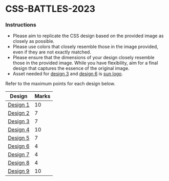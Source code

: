 # CSS-BATTLES-2023

### Instructions
- Please aim to replicate the CSS design based on the provided image as closely as possible.
- Please use colors that closely resemble those in the image provided, even if they are not exactly matched.
- Please ensure that the dimensions of your design closely resemble those in the provided image. While you have flexibility, aim for a final design that captures the essence of the original image.
- Asset needed for [design 3](./d3.jpg) and [design 6](./d6.png) is [sun logo](./sun.png).
  

Refer to the maximum points for each design below.

|Design| Marks |
|--|--|
| [Design 1](./d1.png) | 10 |
|[Design 2](./d2.jpg)| 7 |
|[Design 3](./d3.jpg)  | 7 |
|[Design 4](./d4.jpg)  | 10 |
|[Design 5](./d5.jpg)  | 7 |
| [Design 6](./d6.png) | 4 |
| [Design 7](./d7.png) | 4 |
| [Design 8](./d8.jpg) | 4 |
| [Design 9](./d9.jpg) | 10 |




